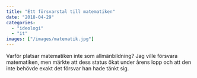 ```yaml
---
title: "Ett försvarstal till matematiken"
date: "2018-04-29"
categories: 
  - "ideologi"
  - "it"
images: ["/images/matematik.jpg"]
---
```


Varför platsar matematiken inte som allmänbildning? Jag ville försvara matematiken, men märkte att dess status ökat under årens lopp och att den inte behövde exakt det försvar han hade tänkt sig.
